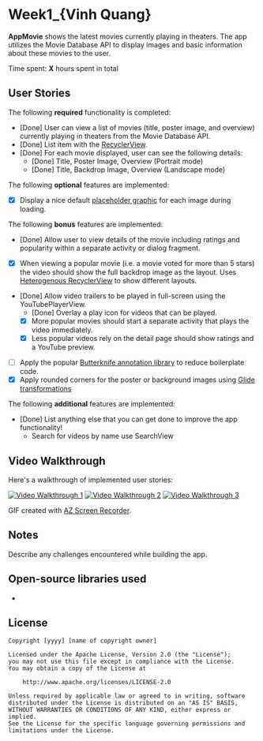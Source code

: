 # Week1_{Vinh Quang}

**AppMovie** shows the latest movies currently playing in theaters. The app utilizes the Movie Database API to display images and basic information about these movies to the user.

Time spent: **X** hours spent in total

## User Stories

The following **required** functionality is completed:

* [Done] User can view a list of movies (title, poster image, and overview) currently playing in theaters from the Movie Database API.
* [Done] List item with the [RecyclerView](https://guides.codepath.com/android/Using-the-RecyclerView).
* [Done] For each movie displayed, user can see the following details:
  * [Done] Title, Poster Image, Overview (Portrait mode)
  * [Done] Title, Backdrop Image, Overview (Landscape mode)

The following **optional** features are implemented:

* [X] Display a nice default [placeholder graphic](https://guides.codepath.com/android/Displaying-Images-with-the-Glide-Library) for each image during loading.

The following **bonus** features are implemented:

* [Done] Allow user to view details of the movie including ratings and popularity within a separate activity or dialog fragment.
* [X] When viewing a popular movie (i.e. a movie voted for more than 5 stars) the video should show the full backdrop image as the layout.  Uses [Heterogenous RecyclerView](http://guides.codepath.com/android/Heterogenous-Layouts-inside-RecyclerView) to show different layouts.
* [Done] Allow video trailers to be played in full-screen using the YouTubePlayerView.
    * [Done] Overlay a play icon for videos that can be played.
    * [X] More popular movies should start a separate activity that plays the video immediately.
    * [X] Less popular videos rely on the detail page should show ratings and a YouTube preview.
* [ ] Apply the popular [Butterknife annotation library](http://guides.codepath.com/android/Reducing-View-Boilerplate-with-Butterknife) to reduce boilerplate code.
* [X] Apply rounded corners for the poster or background images using [Glide transformations](https://bumptech.github.io/glide/doc/transformations.html)

The following **additional** features are implemented:

* [Done] List anything else that you can get done to improve the app functionality!
  - Search for videos by name use SearchView
 
## Video Walkthrough

Here's a walkthrough of implemented user stories:

<a href="https://i.imgur.com/PY3ZDEl.gifv"><img src="https://i.imgur.com/PY3ZDEl.gif" title="Video Walkthrough 1" /></a>
<a href="https://i.imgur.com/8U7d72R.gifv"><img src="https://i.imgur.com/8U7d72R.gif" title="Video Walkthrough 2" /></a>
<a href="https://i.imgur.com/3XLLZXa.gifv"><img src="https://i.imgur.com/3XLLZXa.gif" title="Video Walkthrough 3" /></a>

GIF created with [AZ Screen Recorder](https://play.google.com/store/apps/details?id=com.hecorat.screenrecorder.free&hl=en).

## Notes

Describe any challenges encountered while building the app.

## Open-source libraries used

-

## License

    Copyright [yyyy] [name of copyright owner]

    Licensed under the Apache License, Version 2.0 (the "License");
    you may not use this file except in compliance with the License.
    You may obtain a copy of the License at

        http://www.apache.org/licenses/LICENSE-2.0

    Unless required by applicable law or agreed to in writing, software
    distributed under the License is distributed on an "AS IS" BASIS,
    WITHOUT WARRANTIES OR CONDITIONS OF ANY KIND, either express or implied.
    See the License for the specific language governing permissions and
    limitations under the License.